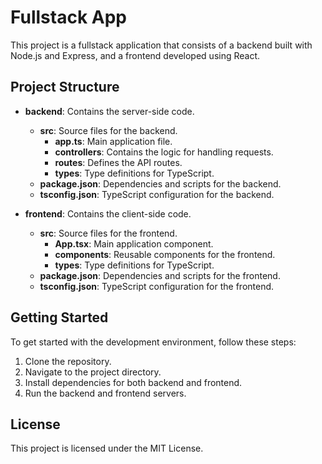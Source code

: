 # Fullstack App

This project is a fullstack application that consists of a backend built with Node.js and Express, and a frontend developed using React.

## Project Structure

- **backend**: Contains the server-side code.
  - **src**: Source files for the backend.
    - **app.ts**: Main application file.
    - **controllers**: Contains the logic for handling requests.
    - **routes**: Defines the API routes.
    - **types**: Type definitions for TypeScript.
  - **package.json**: Dependencies and scripts for the backend.
  - **tsconfig.json**: TypeScript configuration for the backend.

- **frontend**: Contains the client-side code.
  - **src**: Source files for the frontend.
    - **App.tsx**: Main application component.
    - **components**: Reusable components for the frontend.
    - **types**: Type definitions for TypeScript.
  - **package.json**: Dependencies and scripts for the frontend.
  - **tsconfig.json**: TypeScript configuration for the frontend.

## Getting Started

To get started with the development environment, follow these steps:

1. Clone the repository.
2. Navigate to the project directory.
3. Install dependencies for both backend and frontend.
4. Run the backend and frontend servers.

## License

This project is licensed under the MIT License.